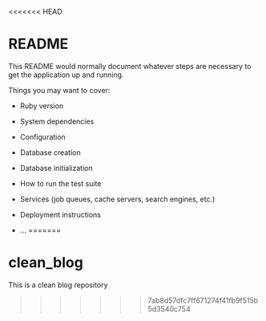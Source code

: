<<<<<<< HEAD
# README

This README would normally document whatever steps are necessary to get the
application up and running.

Things you may want to cover:

* Ruby version

* System dependencies

* Configuration

* Database creation

* Database initialization

* How to run the test suite

* Services (job queues, cache servers, search engines, etc.)

* Deployment instructions

* ...
=======
# clean_blog
This is a clean blog repository
>>>>>>> 7ab8d57dfc7ff671274f41fb9f515b5d3540c754
